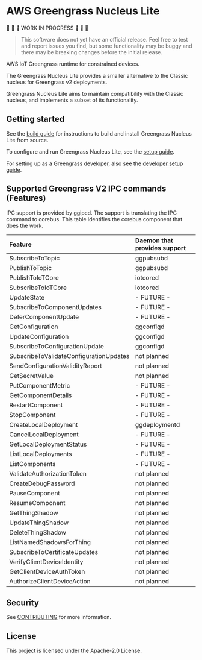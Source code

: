 # AWS Greengrass Nucleus Lite

🚧 🚧 🚧 WORK IN PROGRESS 🚧 🚧 🚧

> This software does not yet have an official release. Feel free to test and
> report issues you find, but some functionality may be buggy and there may be
> breaking changes before the initial release.

AWS IoT Greengrass runtime for constrained devices.

The Greengrass Nucleus Lite provides a smaller alternative to the Classic
nucleus for Greengrass v2 deployments.

Greengrass Nucleus Lite aims to maintain compatibility with the Classic nucleus,
and implements a subset of its functionality.

## Getting started

See the [build guide](docs/INSTALL.md) for instructions to build and install
Greengrass Nucleus Lite from source.

To configure and run Greengrass Nucleus Lite, see the
[setup guide](docs/SETUP.md).

For setting up as a Greengrass developer, also see the
[developer setup guide](docs/DEVELOPMENT.md).

## Supported Greengrass V2 IPC commands (Features)

IPC support is provided by ggipcd. The support is translating the IPC command to
corebus. This table identifies the corebus component that does the work.

| Feature                                 | Daemon that provides support |
| :-------------------------------------- | :--------------------------- |
| SubscribeToTopic                        | ggpubsubd                    |
| PublishToTopic                          | ggpubsubd                    |
| PublishToIoTCore                        | iotcored                     |
| SubscribeToIoTCore                      | iotcored                     |
| UpdateState                             | - FUTURE -                   |
| SubscribeToComponentUpdates             | - FUTURE -                   |
| DeferComponentUpdate                    | - FUTURE -                   |
| GetConfiguration                        | ggconfigd                    |
| UpdateConfiguration                     | ggconfigd                    |
| SubscribeToConfigurationUpdate          | ggconfigd                    |
| SubscribeToValidateConfigurationUpdates | not planned                  |
| SendConfigurationValidityReport         | not planned                  |
| GetSecretValue                          | not planned                  |
| PutComponentMetric                      | - FUTURE -                   |
| GetComponentDetails                     | - FUTURE -                   |
| RestartComponent                        | - FUTURE -                   |
| StopComponent                           | - FUTURE -                   |
| CreateLocalDeployment                   | ggdeploymentd                |
| CancelLocalDeployment                   | - FUTURE -                   |
| GetLocalDeploymentStatus                | - FUTURE -                   |
| ListLocalDeployments                    | - FUTURE -                   |
| ListComponents                          | - FUTURE -                   |
| ValidateAuthorizationToken              | not planned                  |
| CreateDebugPassword                     | not planned                  |
| PauseComponent                          | not planned                  |
| ResumeComponent                         | not planned                  |
| GetThingShadow                          | not planned                  |
| UpdateThingShadow                       | not planned                  |
| DeleteThingShadow                       | not planned                  |
| ListNamedShadowsForThing                | not planned                  |
| SubscribeToCertificateUpdates           | not planned                  |
| VerifyClientDeviceIdentity              | not planned                  |
| GetClientDeviceAuthToken                | not planned                  |
| AuthorizeClientDeviceAction             | not planned                  |

## Security

See [CONTRIBUTING](docs/CONTRIBUTING.md#security-issue-notifications) for more
information.

## License

This project is licensed under the Apache-2.0 License.
